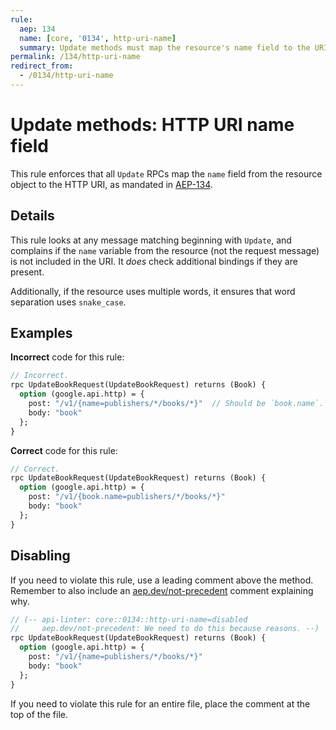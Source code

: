 ```yaml
---
rule:
  aep: 134
  name: [core, '0134', http-uri-name]
  summary: Update methods must map the resource's name field to the URI.
permalink: /134/http-uri-name
redirect_from:
  - /0134/http-uri-name
---
```


# Update methods: HTTP URI name field

This rule enforces that all `Update` RPCs map the `name` field from the
resource object to the HTTP URI, as mandated in [AEP-134][].

## Details

This rule looks at any message matching beginning with `Update`, and complains
if the `name` variable from the resource (not the request message) is not
included in the URI. It _does_ check additional bindings if they are present.

Additionally, if the resource uses multiple words, it ensures that word
separation uses `snake_case`.

## Examples

**Incorrect** code for this rule:

```proto
// Incorrect.
rpc UpdateBookRequest(UpdateBookRequest) returns (Book) {
  option (google.api.http) = {
    post: "/v1/{name=publishers/*/books/*}"  // Should be `book.name`.
    body: "book"
  };
}
```

**Correct** code for this rule:

```proto
// Correct.
rpc UpdateBookRequest(UpdateBookRequest) returns (Book) {
  option (google.api.http) = {
    post: "/v1/{book.name=publishers/*/books/*}"
    body: "book"
  };
}
```

## Disabling

If you need to violate this rule, use a leading comment above the method.
Remember to also include an [aep.dev/not-precedent][] comment explaining why.

```proto
// (-- api-linter: core::0134::http-uri-name=disabled
//     aep.dev/not-precedent: We need to do this because reasons. --)
rpc UpdateBookRequest(UpdateBookRequest) returns (Book) {
  option (google.api.http) = {
    post: "/v1/{name=publishers/*/books/*}"
    body: "book"
  };
}
```

If you need to violate this rule for an entire file, place the comment at the
top of the file.

[aep-134]: https://aep.dev/134
[aep.dev/not-precedent]: https://aep.dev/not-precedent
